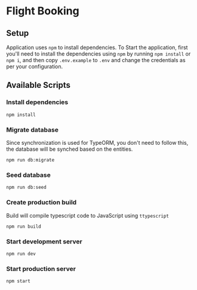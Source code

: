 # Flight Booking

## Setup

Application uses `npm` to install dependencies.
To Start the application, first you'll need to install the dependencies using `npm` by running `npm install` or `npm i`, and then copy `.env.example` to `.env` and change the credentials as per your configuration.

## Available Scripts

### Install dependencies

```
npm install
```

### Migrate database

Since synchronization is used for TypeORM, you don't need to follow this, the database will be synched based on the entities.

```
npm run db:migrate
```

### Seed database

```
npm run db:seed
```

### Create production build

Build will compile typescript code to JavaScript using `ttypescript`

```
npm run build
```

### Start development server

```
npm run dev
```

### Start production server

```
npm start
```
